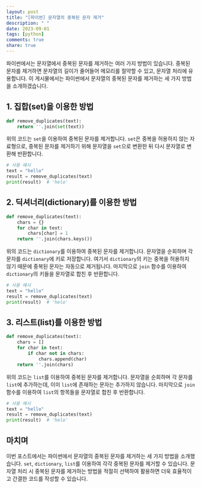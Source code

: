 ```yaml
---
layout: post
title: "[파이썬] 문자열의 중복된 문자 제거"
description: " "
date: 2023-09-01
tags: [python]
comments: true
share: true
---
```


파이썬에서는 문자열에서 중복된 문자를 제거하는 여러 가지 방법이 있습니다. 중복된 문자를 제거하면 문자열의 길이가 줄어들어 메모리를 절약할 수 있고, 문자열 처리에 유용합니다. 이 게시물에서는 파이썬에서 문자열의 중복된 문자를 제거하는 세 가지 방법을 소개하겠습니다.

## 1. 집합(set)을 이용한 방법

```python
def remove_duplicates(text):
    return ''.join(set(text))
```

위의 코드는 `set`을 이용하여 중복된 문자를 제거합니다. `set`은 중복을 허용하지 않는 자료형으로, 중복된 문자를 제거하기 위해 문자열을 `set`으로 변환한 뒤 다시 문자열로 변환해 반환합니다.

```python
# 사용 예시
text = "hello"
result = remove_duplicates(text)
print(result)  # 'helo'
```

## 2. 딕셔너리(dictionary)를 이용한 방법

```python
def remove_duplicates(text):
    chars = {}
    for char in text:
        chars[char] = 1
    return ''.join(chars.keys())
```

위의 코드는 `dictionary`를 이용하여 중복된 문자를 제거합니다. 문자열을 순회하며 각 문자를 `dictionary`에 키로 저장합니다. 여기서 `dictionary`의 키는 중복을 허용하지 않기 때문에 중복된 문자는 자동으로 제거됩니다. 마지막으로 `join` 함수를 이용하여 `dictionary`의 키들을 문자열로 합친 후 반환합니다.

```python
# 사용 예시
text = "hello"
result = remove_duplicates(text)
print(result)  # 'helo'
```

## 3. 리스트(list)를 이용한 방법

```python
def remove_duplicates(text):
    chars = []
    for char in text:
        if char not in chars:
            chars.append(char)
    return ''.join(chars)
```

위의 코드는 `list`를 이용하여 중복된 문자를 제거합니다. 문자열을 순회하며 각 문자를 `list`에 추가하는데, 이미 `list`에 존재하는 문자는 추가하지 않습니다. 마지막으로 `join` 함수를 이용하여 `list`의 항목들을 문자열로 합친 후 반환합니다.

```python
# 사용 예시
text = "hello"
result = remove_duplicates(text)
print(result)  # 'helo'
```

## 마치며

이번 포스트에서는 파이썬에서 문자열의 중복된 문자를 제거하는 세 가지 방법을 소개했습니다. `set`, `dictionary`, `list`를 이용하여 각각 중복된 문자를 제거할 수 있습니다. 문자열 처리 시 중복된 문자를 제거하는 방법을 적절히 선택하여 활용하면 더욱 효율적이고 간결한 코드를 작성할 수 있습니다.